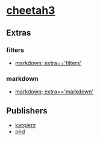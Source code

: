 # [cheetah3](https://pypi.org/project/cheetah3)


## Extras

### filters
- [markdown; extra=='filters'](packages/m/markdown.md)

### markdown
- [markdown; extra=='markdown'](packages/m/markdown.md)


## Publishers
- [karpierz](https://pypi.org/user/karpierz)
- [phd](https://pypi.org/user/phd)

